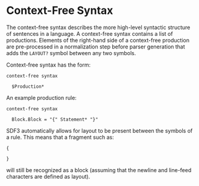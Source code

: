 # Context-Free Syntax

The context-free syntax describes the more high-level syntactic structure of sentences in a language.
A context-free syntax contains a list of productions.
Elements of the right-hand side of a context-free production are pre-processed in a normalization step before parser generation that adds the ``LAYOUT?`` symbol between any two symbols.

Context-free syntax has the form:

```
context-free syntax

  $Production*
```

An example production rule:

```
context-free syntax

  Block.Block = "{" Statement* "}"
```

SDF3 automatically allows for layout to be present between the symbols of a rule.
This means that a fragment such as:

```
{

}
```

will still be recognized as a block (assuming that the newline and line-feed characters are defined as layout).

